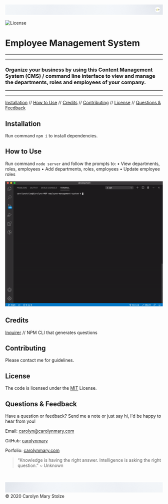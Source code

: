![header](./assets/cm_header.png)

<!-- Badges: MAY NEED TO ADJUST LICENSE BADGE URL -->
![License](https://img.shields.io/badge/License-MIT-green) </br>

<!-- ![logo](pathToFileHere) -->
# Employee Management System   
 
- - -
- - -
### Organize your business by using this Content Management System (CMS) / command line interface to view and manage the departments, roles and employees of your company.

- - -
- - -

<!-- TOC -->
[Installation](#installation) // [How to Use](#how-to-use) // [Credits](#credits) // [Contributing](#contributing) // [License](#license) // [Questions & Feedback](#questions-feedback) 
  
## Installation
  
Run command `npm i` to install dependencies.

## How to Use 

Run command `node server` and follow the prompts to: 
• View departments, roles, employees
• Add departments, roles, employees
• Update employee roles

![demo](./assets/ezgif.com-gif-maker.gif)

## Credits
  
<!-- Third Party Asset Creators? Tutorials> // link to web presence -->
[Inquirer](https://www.npmjs.com/package/inquirer) // NPM CLI that generates questions </br>

## Contributing

<!-- The [Contributor Covenant](https://www.contributor-covenant.org/) is an industry standard. -->
Please contact me for guidelines.

## License
    
The code is licensed under the [MIT](https://choosealicense.com/licenses/mit/) License.
  
## Questions & Feedback
  
Have a question or feedback? Send me a note or just say hi, I'd be happy to hear from you!
  
Email: carolyn@carolynmary.com </br>
  
GitHub: [carolynmary](https://github.com/carolynmary) </br>
  
Porfolio: [carolynmary.com](https://carolynmary.com) 
  
> “Knowledge is having the right answer. Intelligence is asking the right question.” ~ Unknown
  
</br>

![footer](./assets/cm_footer.png)
© 2020 Carolyn Mary Stolze